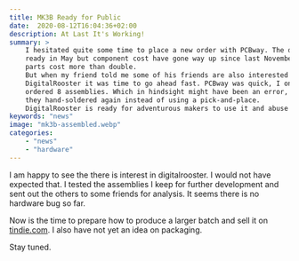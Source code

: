 ```yaml
---
title: MK3B Ready for Public
date:  2020-08-12T16:04:36+02:00
description: At Last It's Working!
summary: >
    I hesitated quite some time to place a new order with PCBway. The design was
    ready in May but component cost have gone way up since last November. Some
    parts cost more than double.
    But when my friend told me some of his friends are also interested in 
    DigitalRooster it was time to go ahead fast. PCBway was quick, I only 
    ordered 8 assemblies. Which in hindsight might have been an error, it looks
    they hand-soldered again instead of using a pick-and-place.
    DigitalRooster is ready for adventurous makers to use it and abuse it!
keywords: "news"
image: "mk3b-assembled.webp"
categories:
    - "news"
    - "hardware"
---
```


I am happy to see the there is interest in digitalrooster. I would not have
expected that. I tested the assemblies I keep for further development and sent
out the others to some friends for analysis. It seems there is no hardware bug
so far.

Now is the time to prepare how to produce a larger batch and sell it on
[tindie.com](https://www.tindie.com/products/21067/). I also have not yet an
idea on packaging.

Stay tuned.


